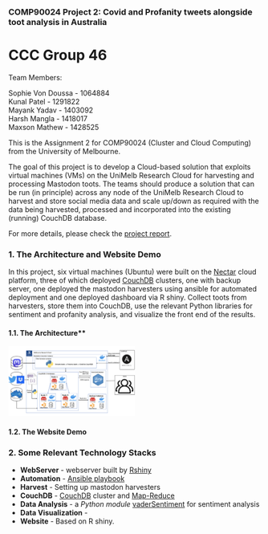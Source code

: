 
### COMP90024 Project 2: Covid and Profanity tweets alongside toot analysis in Australia
# CCC Group 46 
Team Members:

Sophie Von Doussa - 1064884  <br>
Kunal Patel - 1291822 <br>
Mayank Yadav - 1403092  <br>
Harsh Mangla - 1418017 <br>
Maxson Mathew - 1428525 <br>

This is the Assignment 2 for COMP90024 (Cluster and Cloud Computing) from the University of Melbourne.

The	goal of this project is to develop a	Cloud-based	solution	that	exploits	virtual	machines	(VMs)	on the	UniMelb Research	Cloud	for	harvesting	and	processing	Mastodon	toots.	The	teams	should	produce	a	solution that	can	be	run	(in	principle)	across	any	node	of	 the	UniMelb Research	Cloud	 to	harvest	and	store	social	 media data and	 scale	 up/down	 as	 required with	 the	 data	 being	 harvested,	 processed	 and incorporated	into	the	existing (running) CouchDB	database.

For more details, please check the [project report](https://github.com/bulkpanda/cloud-computing-project/blob/master/Team_46_report.pdf).

### 1. The Architecture and Website Demo

In this project, six virtual machines (Ubuntu) were built on the [Nectar](https://nectar.org.au/) cloud platform, three of which deployed [CouchDB](http://couchdb.apache.org/) clusters, one with backup server, one deployed the mastodon harvesters using ansible for automated deployment and one deployed dashboard via R shiny. Collect toots from harvesters, store them into CouchDB, use the relevant Python libraries for sentiment and profanity analysis, and visualize the front end of the results.

#### 1.1. The Architecture**

<img src="https://github.com/bulkpanda/cloud-computing-project/blob/master/images/architecture.png" alt="architecture" width="50%">

#### 1.2. The Website Demo



### 2. Some Relevant Technology Stacks

* **WebServer** - webserver built by [Rshiny](https://www.rdocumentation.org/packages/shiny/versions/1.7.4)
* **Automation** - [Ansible playbook](https://www.ansible.com/)
* **Harvest** - Setting up mastodon harvesters
* **CouchDB** - [CouchDB](http://couchdb.apache.org/) cluster and [Map-Reduce](https://docs.couchdb.org/en/stable/ddocs/views/intro.html)
* **Data Analysis** - a _Python module_ [vaderSentiment](https://vadersentiment.readthedocs.io/en/latest/) for sentiment analysis
* **Data Visualization** - 
* **Website** - Based on R shiny.
